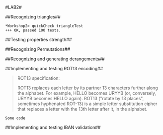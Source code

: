 #LAB2#

##Recognizing triangles##

```
*Workshop2> quickCheck triangleTest
+++ OK, passed 100 tests.
```
##Testing properties strength##

##Recognizing Permutations##

##Recognizing and generating derangements##

##Implementing and testing ROT13 encoding##

> ROT13 specification:
> 
> ROT13 replaces each letter by its partner 13 characters further along the alphabet. For example, HELLO becomes URYYB (or, conversely, URYYB becomes HELLO again).
> ROT13 ("rotate by 13 places", sometimes hyphenated ROT-13) is a simple letter substitution cipher that replaces a letter with the 13th letter after it, in the alphabet.

```
Some code

```
##Implementing and testing IBAN validation##

